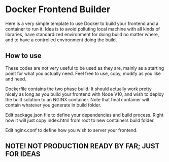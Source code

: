 # Docker Frontend Builder

Here is a very simple template to use Docker to build your frontend and a container to run it. Idea is to avoid polluting local machine with all kinds of libraries, have standardized environment for doing build no matter where, and to have a controlled environment doing the build.

## How to use

These codes are not very useful to be used as they are, mainly as a starting point for what you actually need. Feel free to use, copy, modify as you like and need.

Dockerfile contains the two phase build. It should actually work pretty nicely as long as you build your frontend with Node V10, and wish to deploy the built solution to an NGINX container. Note that final container will contain whatever you generate in build folder.

Edit package.json file to define your dependencies and build process. Right now it will just copy index.html from root to new containers build folder.

Edit nginx.conf to define how you wish to server your frontend.

## NOTE! NOT PRODUCTION READY BY FAR; JUST FOR IDEAS


